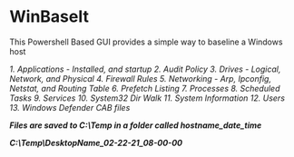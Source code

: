 # WinBaseIt

This Powershell Based GUI provides a simple way to baseline a Windows host

_1. Applications - Installed, and startup
2. Audit Policy
3. Drives - Logical, Network, and Physical 
4. Firewall Rules
5. Networking - Arp, Ipconfig, Netstat, and Routing Table
6. Prefetch Listing
7. Processes
8. Scheduled Tasks
9. Services
10. System32 Dir Walk
11. System Information
12. Users
13. Windows Defender CAB files_


_**Files are saved to C:\Temp in a folder called hostname_date_time**_ 

_**C:\Temp\DesktopName_02-22-21_08-00-00**_
